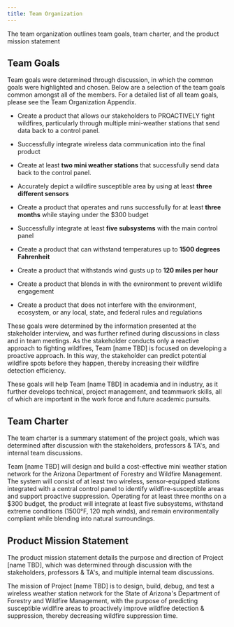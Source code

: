 ```yaml
---
title: Team Organization
---
```


The team organization outlines team goals, team charter, and the product mission statement

## Team Goals

Team goals were determined through discussion, in which the common goals were highlighted and chosen. Below are a selection of the team goals common amongst all of the members. For a detailed list of all team goals, please see the Team Organization Appendix. 

- Create a product that allows our stakeholders to PROACTIVELY fight wildfires, particularly through multiple mini-weather stations that send data back to a control panel. 

- Successfully integrate wireless data communication into the final product

- Create at least **two mini weather stations** that successfully send data back to the control panel. 

- Accurately depict a wildfire susceptible area by using at least **three different sensors**

- Create a product that operates and runs successfully for at least **three months** while staying under the $300 budget

- Successfully integrate at least **five subsystems** with the main control panel

- Create a product that can withstand temperatures up to **1500 degrees Fahrenheit**

- Create a product that withstands wind gusts up to **120 miles per hour**

- Create a product that blends in with the evnironment to prevent wildlife engagement

- Create a product that does not interfere with the environment, ecosystem, or any local, state, and federal rules and regulations

These goals were determined by the information presented at the stakeholder interview, and was further refined during discussions in class and in team meetings. As the stakeholder conducts only a reactive approach to fighting wildfires, Team [name TBD] is focused on developing a proactive approach. In this way, the stakeholder can predict potential wildfire spots before they happen, thereby increasing their wildfire detection efficiency.  

These goals will help Team [name TBD] in academia and in industry, as it further develops technical, project management, and teammwork skills, all of which are important in the work force and future academic pursuits. 

## Team Charter

The team charter is a summary statement of the project goals, which was determined after discussion with the stakeholders, professors & TA's, and internal team discussions.

Team [name TBD] will design and build a cost-effective mini weather station network for the Arizona Department of Forestry and Wildfire Management. The system will consist of at least two wireless, sensor-equipped stations integrated with a central control panel to identify wildfire-susceptible areas and support proactive suppression. Operating for at least three months on a $300 budget, the product will integrate at least five subsystems, withstand extreme conditions (1500°F, 120 mph winds), and remain environmentally compliant while blending into natural surroundings.

## Product Mission Statement

The product mission statement details the purpose and direction of Project [name TBD], which was determined through discussion with the stakeholders, professors & TA's, and multiple internal team discussions. 

The mission of Project [name TBD] is to design, build, debug, and test a wireless weather station network for the State of Arizona's Department of Forestry and Wildfire Management, with the purpose of predicting susceptible widlfire areas to proactively improve wildfire detection & suppression, thereby decreasing wildfire suppression time.
